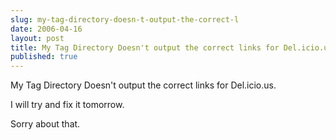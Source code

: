 ```yaml
---
slug: my-tag-directory-doesn-t-output-the-correct-l
date: 2006-04-16
layout: post
title: My Tag Directory Doesn't output the correct links for Del.icio.us
published: true
---
```

My Tag Directory Doesn't output the correct links for Del.icio.us.<p />I will try and fix it tomorrow.<p />Sorry about that.<div class="blogger-post-footer"><img class="posterous_download_image" src="https://blogger.googleusercontent.com/tracker/8109338-114520869463721282?l=www.kinlan.co.uk%2Findex.html" height="1" alt="" width="1" /></div>

